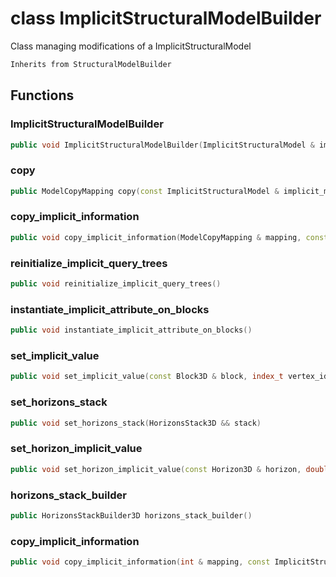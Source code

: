 # class ImplicitStructuralModelBuilder


 Class managing modifications of a ImplicitStructuralModel



```cpp
Inherits from StructuralModelBuilder
```



## Functions

### ImplicitStructuralModelBuilder

```cpp
public void ImplicitStructuralModelBuilder(ImplicitStructuralModel & implicit_model)
```


### copy

```cpp
public ModelCopyMapping copy(const ImplicitStructuralModel & implicit_model)
```


### copy_implicit_information

```cpp
public void copy_implicit_information(ModelCopyMapping & mapping, const ImplicitStructuralModel & other_model)
```


### reinitialize_implicit_query_trees

```cpp
public void reinitialize_implicit_query_trees()
```


### instantiate_implicit_attribute_on_blocks

```cpp
public void instantiate_implicit_attribute_on_blocks()
```


### set_implicit_value

```cpp
public void set_implicit_value(const Block3D & block, index_t vertex_id, double value)
```


### set_horizons_stack

```cpp
public void set_horizons_stack(HorizonsStack3D && stack)
```


### set_horizon_implicit_value

```cpp
public void set_horizon_implicit_value(const Horizon3D & horizon, double isovalue)
```


### horizons_stack_builder

```cpp
public HorizonsStackBuilder3D horizons_stack_builder()
```


### copy_implicit_information

```cpp
public void copy_implicit_information(int & mapping, const ImplicitStructuralModel & other_model)
```



